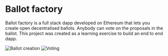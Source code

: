 # Ballot factory

Ballot factory is a full stack dapp developed on Ethereum that lets you create open decentralised ballots. Anybody can vote on the proposals in the ballot. This project was created as a learning exercise to build an end to end dapp.

![Ballot creation](https://i.postimg.cc/HnNg5WqJ/Screenshot-2022-05-07-at-9-27-58-PM.png)
![Voting](https://i.postimg.cc/0jSsY1Pc/Screenshot-2022-05-07-at-9-28-05-PM.png)
